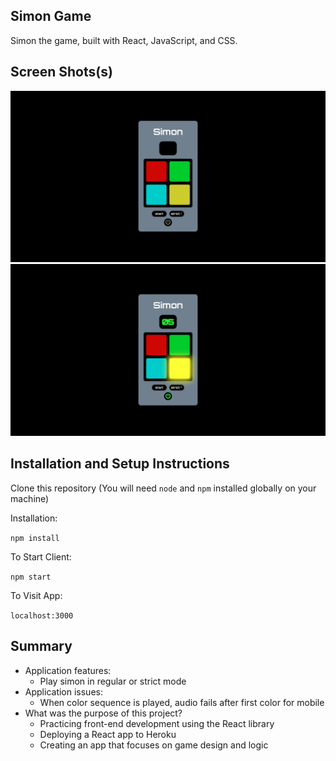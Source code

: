 ## Simon Game

Simon the game, built with React, JavaScript, and CSS.

## Screen Shots(s)

![screenshot1](public/screenshot1.png)
![screenshot2](public/screenshot2.png)

## Installation and Setup Instructions

Clone this repository (You will need `node` and `npm` installed globally on your machine)

Installation:

`npm install`

To Start Client:

`npm start`

To Visit App:

`localhost:3000`

## Summary

- Application features:
    - Play simon in regular or strict mode
- Application issues:
    - When color sequence is played, audio fails after first color for mobile
- What was the purpose of this project?
    - Practicing front-end development using the React library
    - Deploying a React app to Heroku
    - Creating an app that focuses on game design and logic